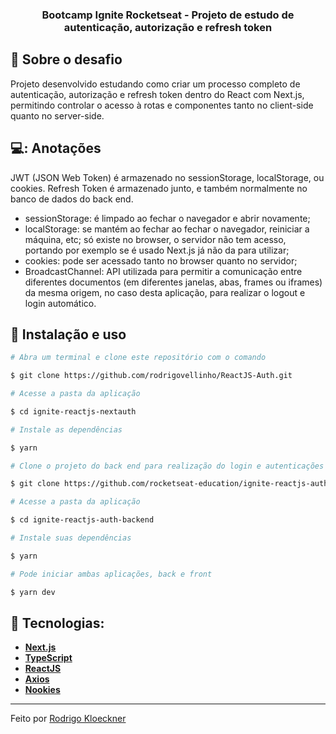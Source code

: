 <h3 align="center">
  Bootcamp Ignite Rocketseat - Projeto de estudo de autenticação, autorização e refresh token
</h3>

## :rocket: Sobre o desafio
Projeto desenvolvido estudando como criar um processo completo de autenticação, autorização e refresh token dentro do React com Next.js, permitindo controlar o acesso à rotas e componentes tanto no client-side quanto no server-side.


## 💻: Anotações
JWT (JSON Web Token) é armazenado no sessionStorage, localStorage, ou cookies. Refresh Token é armazenado junto, e também normalmente no banco de dados do back end.
 - sessionStorage: é limpado ao fechar o navegador e abrir novamente;
 - localStorage: se mantém ao fechar ao fechar o navegador, reiniciar a máquina, etc; só existe no browser, o servidor não tem acesso, portando por exemplo se é usado Next.js já não da para utilizar;
 - cookies: pode ser acessado tanto no browser quanto no servidor;
 - BroadcastChannel: API utilizada para permitir a comunicação entre diferentes documentos (em diferentes janelas, abas, frames ou iframes) da mesma origem, no caso desta aplicação, para realizar o logout e login automático.

## :wrench: Instalação e uso

```bash
# Abra um terminal e clone este repositório com o comando

$ git clone https://github.com/rodrigovellinho/ReactJS-Auth.git

# Acesse a pasta da aplicação

$ cd ignite-reactjs-nextauth

# Instale as dependências

$ yarn

# Clone o projeto do back end para realização do login e autenticações

$ git clone https://github.com/rocketseat-education/ignite-reactjs-auth-backend.git

# Acesse a pasta da aplicação

$ cd ignite-reactjs-auth-backend

# Instale suas dependências

$ yarn

# Pode iniciar ambas aplicações, back e front

$ yarn dev
```

## 🔨 Tecnologias:

- **[Next.js](https://nextjs.org/)**
- **[TypeScript](https://www.typescriptlang.org/)**
- **[ReactJS](https://reactjs.org/)**
- **[Axios](https://github.com/axios/axios)**
- **[Nookies](https://github.com/maticzav/nookies)**

---

Feito por [Rodrigo Kloeckner](https://github.com/rodrigovellinho)


